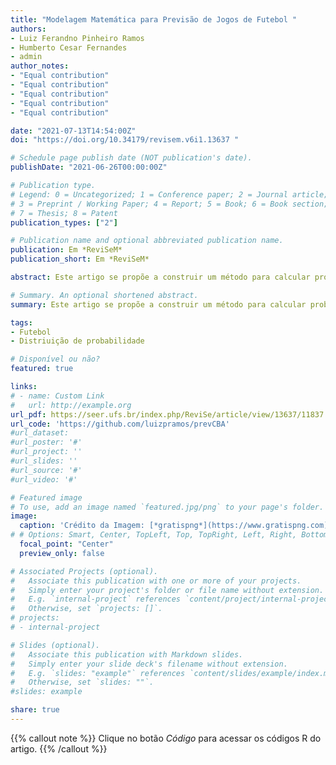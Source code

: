 ```yaml
---
title: "Modelagem Matemática para Previsão de Jogos de Futebol "
authors:
- Luiz Ferandno Pinheiro Ramos
- Humberto Cesar Fernandes 
- admin
author_notes:
- "Equal contribution"
- "Equal contribution"
- "Equal contribution"
- "Equal contribution"
- "Equal contribution"

date: "2021-07-13T14:54:00Z"
doi: "https://doi.org/10.34179/revisem.v6i1.13637 "

# Schedule page publish date (NOT publication's date).
publishDate: "2021-06-26T00:00:00Z"

# Publication type.
# Legend: 0 = Uncategorized; 1 = Conference paper; 2 = Journal article;
# 3 = Preprint / Working Paper; 4 = Report; 5 = Book; 6 = Book section;
# 7 = Thesis; 8 = Patent
publication_types: ["2"]

# Publication name and optional abbreviated publication name.
publication: Em *ReviSeM*
publication_short: Em *ReviSeM*

abstract: Este artigo se propõe a construir um método para calcular probabilidades no futebol e comparar os resultados com o modelo do Departamento de Matemática da UFMG. Na metodologia apresentada, assumimos que os números de gols marcados pelos times em uma partida são independentes e seguem uma distribuição Poisson, em que a média reflete o fator ataque ou fator defesa. Aplicada à 250 jogos da Série A do Campeonato Brasileiro de 2018, a metodologia estudada apresentou resultados coerentes com o modelo da UFMG. Foi possível prever com boa precisão o campeão e obteve resultados satisfatórios para os classificados para a Copa Libertadores da América, como também para os times rebaixados. A média da medida de DeFinetti foi 0,568 e aproximadamente 57% dos resultados estão abaixo de 2/3. A metodologia proposta foi implementada no software R.

# Summary. An optional shortened abstract.
summary: Este artigo se propõe a construir um método para calcular probabilidades no futebol e comparar os resultados com o modelo do Departamento de Matemática da UFMG. Na metodologia apresentada, assumimos que os números de gols marcados pelos times em uma partida são independentes e seguem uma distribuição Poisson, em que a média reflete o fator ataque ou fator defesa. Aplicada à 250 jogos da Série A do Campeonato Brasileiro de 2018, a metodologia estudada apresentou resultados coerentes com o modelo da UFMG. Foi possível prever com boa precisão o campeão e obteve resultados satisfatórios para os classificados para a Copa Libertadores da América, como também para os times rebaixados. A média da medida de DeFinetti foi 0,568 e aproximadamente 57% dos resultados estão abaixo de 2/3. A metodologia proposta foi implementada no software R.

tags:
- Futebol
- Distriuição de probabilidade

# Disponível ou não?
featured: true

links:
# - name: Custom Link
#   url: http://example.org
url_pdf: https://seer.ufs.br/index.php/ReviSe/article/view/13637/11837
url_code: 'https://github.com/luizpramos/prevCBA'
#url_dataset: 
#url_poster: '#'
#url_project: ''
#url_slides: ''
#url_source: '#'
#url_video: '#'

# Featured image
# To use, add an image named `featured.jpg/png` to your page's folder. 
image:
  caption: 'Crédito da Imagem: [*gratispng*](https://www.gratispng.com)'
# # Options: Smart, Center, TopLeft, Top, TopRight, Left, Right, BottomLeft, Bottom, BottomRight
  focal_point: "Center"
  preview_only: false

# Associated Projects (optional).
#   Associate this publication with one or more of your projects.
#   Simply enter your project's folder or file name without extension.
#   E.g. `internal-project` references `content/project/internal-project/index.md`.
#   Otherwise, set `projects: []`.
# projects:
# - internal-project

# Slides (optional).
#   Associate this publication with Markdown slides.
#   Simply enter your slide deck's filename without extension.
#   E.g. `slides: "example"` references `content/slides/example/index.md`.
#   Otherwise, set `slides: ""`.
#slides: example

share: true
---
```


{{% callout note %}}
Clique no botão *Código* para acessar os códigos R do artigo.
{{% /callout %}}


